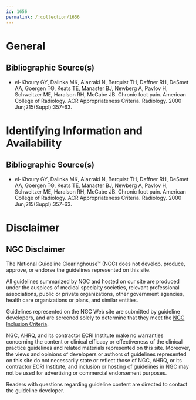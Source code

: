 ```yaml
---
id: 1656
permalink: /:collection/1656
---
```


# General

## Bibliographic Source(s)

- el-Khoury GY, Dalinka MK, Alazraki N, Berquist TH, Daffner RH, DeSmet AA, Goergen TG, Keats TE, Manaster BJ, Newberg A, Pavlov H, Schweitzer ME, Haralson RH, McCabe JB. Chronic foot pain. American College of Radiology. ACR Appropriateness Criteria. Radiology. 2000 Jun;215(Suppl):357-63.

# Identifying Information and Availability

## Bibliographic Source(s)

- el-Khoury GY, Dalinka MK, Alazraki N, Berquist TH, Daffner RH, DeSmet AA, Goergen TG, Keats TE, Manaster BJ, Newberg A, Pavlov H, Schweitzer ME, Haralson RH, McCabe JB. Chronic foot pain. American College of Radiology. ACR Appropriateness Criteria. Radiology. 2000 Jun;215(Suppl):357-63.

# Disclaimer

## NGC Disclaimer

The National Guideline Clearinghouse™ (NGC) does not develop, produce, approve, or endorse the guidelines represented on this site.

All guidelines summarized by NGC and hosted on our site are produced under the auspices of medical specialty societies, relevant professional associations, public or private organizations, other government agencies, health care organizations or plans, and similar entities.

Guidelines represented on the NGC Web site are submitted by guideline developers, and are screened solely to determine that they meet the [NGC Inclusion Criteria](/help-and-about/summaries/inclusion-criteria).

NGC, AHRQ, and its contractor ECRI Institute make no warranties concerning the content or clinical efficacy or effectiveness of the clinical practice guidelines and related materials represented on this site. Moreover, the views and opinions of developers or authors of guidelines represented on this site do not necessarily state or reflect those of NGC, AHRQ, or its contractor ECRI Institute, and inclusion or hosting of guidelines in NGC may not be used for advertising or commercial endorsement purposes.

Readers with questions regarding guideline content are directed to contact the guideline developer.

